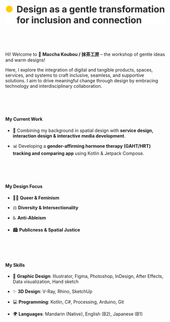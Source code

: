 ![Design as a gentle transformation for inclusion and connection](./introduction.png)

　

　

Hi! Welcome to 🍵 **Maccha Koubou / 抹茶工房** – the workshop of gentle ideas and warm designs!

Here, I explore the integration of digital and tangible products, spaces, services, and systems to craft inclusive, seamless, and supportive solutions. I aim to drive meaningful change through design by embracing technology and interdisciplinary collaboration.

　

　

#### My Current Work

- 🌟 Combining my background in spatial design with **service design, interaction design & interactive media development**.

- 📊 Developing a **gender-affirming hormone therapy (GAHT/HRT) tracking and comparing app** using Kotlin & Jetpack Compose.

　

　

#### My Design Focus

- 🏳️‍🌈 **Queer & Feminism**

- ⚖️ **Diversity & Intersectionality**

- ♿️ **Anti-Ableism**

- 🏙️ **Publicness & Spatial Justice**

　

　

#### My Skills

- 🎨 **Graphic Design**: Illustrator, Figma, Photoshop, InDesign, After Effects, Data visualization, Hand sketch

- ✨ **3D Design**: V-Ray, Rhino, SketchUp

- 💻 **Programming**: Kotlin, C#, Processing, Arduino, Git

- 🌍 **Languages**: Mandarin (Native), English (B2), Japanese (B1)
